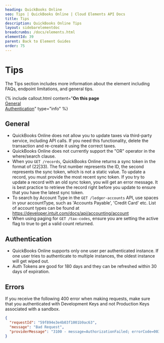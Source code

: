 ```yaml
---
heading: QuickBooks Online
seo: Tips | QuickBooks Online | Cloud Elements API Docs
title: Tips
description: QuickBooks Online Tips
layout: sidebarelementdoc
breadcrumbs: /docs/elements.html
elementId: 39
parent: Back to Element Guides
order: 75
---
```


# Tips

The Tips section includes more information about the element including FAQs, endpoint limitations, and general tips.

{% include callout.html content="<strong>On this page</strong><br/><a href=#general>General</a><br/><a href=#authentication>Authentication</a>" type="info" %}


## General

* QuickBooks Online does not allow you to update taxes via third-party service, including API calls. If you need this functionality, delete the transaction and re-create it using the correct taxes.
* QuickBooks Online does not currently support the "OR" operator in the where/search clause.
* When you `GET /records`, QuickBooks Online returns a sync token in the format of (22|33). The first number represents the ID, the second represents the sync token, which is not a static value. To update a record, you must provide the most recent sync token. If you try to update a record with an old sync token, you will get an error message. It is best practice to retrieve the record right before you update to ensure that you have the latest sync token.
* To search by Account Type in the `GET /ledger-accounts` API, use spaces in your accountType, such as 'Accounts Payable', 'Credit Card' etc. List of account types can be found at https://developer.intuit.com/docs/api/accounting/account
* When using paging for `GET /tax-codes`, ensure you are setting the active flag to true to get a valid count returned.

## Authentication

* QuickBooks Online supports only one user per authenticated instance. If one user tries to authenticate to multiple instances, the oldest instance will get wiped out.
* Auth Tokens are good for 180 days and they can be refreshed within 30 days of expiration.

## Errors

If you receive the following 400 error when making requests, make sure that you authenticated with Development Keys and not Production Keys associated with a sandbox.

```json
{
  "requestId": "59f894e3e4b03f1001b9ac63",
  "message": "Bad Request",
  "providerMessage": "3100 - message=AuthorizationFailed; errorCode=003100; statusCode=403 - null"
}
```
